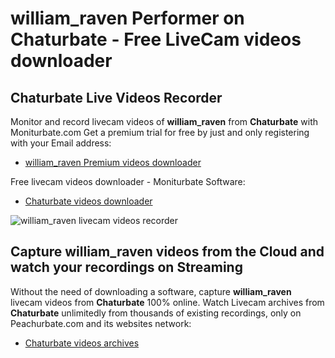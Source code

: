 # william_raven Performer on Chaturbate - Free LiveCam videos downloader

## Chaturbate Live Videos Recorder

Monitor and record livecam videos of **william_raven** from **Chaturbate** with Moniturbate.com
Get a premium trial for free by just and only registering with your Email address:
* [william_raven Premium videos downloader](https://moniturbate.com/request-demo-licence-key.html)

Free livecam videos downloader - Moniturbate Software:
* [Chaturbate videos downloader](https://moniturbate.com/moniturbate-download-software.html)

![william_raven livecam videos recorder](https://peachurnet.com/templates/moniturbate-software.png)


## Capture william_raven videos from the Cloud and watch your recordings on Streaming

Without the need of downloading a software, capture **william_raven** livecam videos from **Chaturbate** 100% online.
Watch Livecam archives from **Chaturbate** unlimitedly from thousands of existing recordings, only on Peachurbate.com and its websites network:
* [Chaturbate videos archives](https://peachurnet.com/)